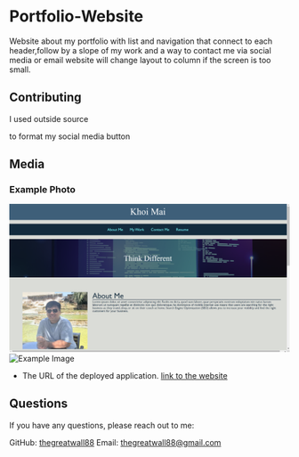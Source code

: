 # Portfolio-Website
Website about my portfolio with list and navigation that connect to each header,follow by a slope of my work and a way to contact me via social media or email
website will change layout to column if the screen is too small.

## Contributing
I used outside source 
   <link rel="stylesheet" href="https://cdnjs.cloudflare.com/ajax/libs/font-awesome/4.7.0/css/font-awesome.min.css">
to format my social media button

## Media
### Example Photo
![Example Image](./Assets/Images/Screenshot%201.png)
![Example Image](./Assets/Images/Screenshot%202.png)


* The URL of the deployed application.
[link to the website](https://github.com/thegreatwall88/Portfolio-Website/)

## Questions
If you have any questions, please reach out to me:

GitHub: [thegreatwall88](https://thegreatwall88.github.io/Portfolio-Website/)
Email: thegreatwall88@gmail.com
